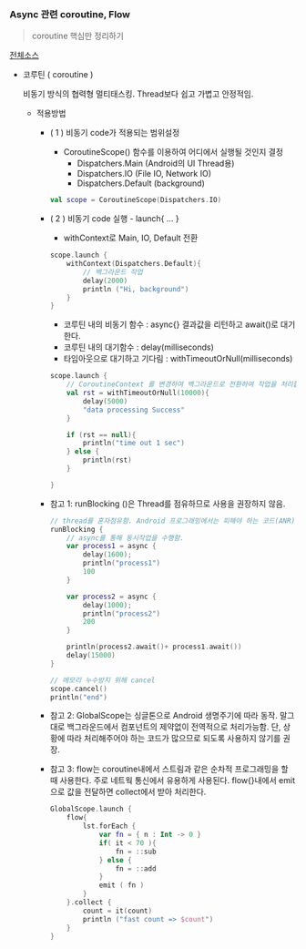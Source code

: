### Async 관련 coroutine, Flow
> coroutine 핵심만 정리하기 

[전체소스](coroutinetest.kt)

- 코루틴 ( coroutine )
  
  비동기 방식의 협력형 멀티태스킹. Thread보다 쉽고 가볍고 안정적임.  
    
  - 적용방법 
    -  ( 1 ) 비동기 code가 적용되는 범위설정 
        - CoroutineScope() 함수를 이용하여 어디에서 실행될 것인지 결정
            - Dispatchers.Main (Android의 UI Thread용)
            - Dispatchers.IO (File IO, Network IO)
            - Dispatchers.Default (background)
        ~~~kotlin
        val scope = CoroutineScope(Dispatchers.IO)
        ~~~
    -  ( 2 ) 비동기 code 실행 - launch{ ... }
        - withContext로 Main, IO, Default 전환 
        ~~~kotlin
        scope.launch {
            withContext(Dispatchers.Default){
                // 백그라운드 작업
                delay(2000)
                println ("Hi, background")
            }
        }
        ~~~
       - 코루틴 내의 비동기 함수 : async{} 결과값을 리턴하고 await()로 대기한다. 
       - 코루틴 내의 대기함수 : delay(milliseconds)   
       - 타임아웃으로 대기하고 기다림 : withTimeoutOrNull(milliseconds) 
        ~~~kotlin
        scope.launch {
            // CoroutineContext 를 변경하여 백그라운드로 전환하여 작업을 처리합니다
            val rst = withTimeoutOrNull(10000){
                delay(5000)
                "data processing Success"
            }
    
            if (rst == null){
                println("time out 1 sec")
            } else {
                println(rst)
            }

        }
        ~~~
    - 참고 1: runBlocking ()은 Thread를 점유하므로 사용을 권장하지 않음. 
    
        ~~~kotlin
        // thread를 혼자점유함. Android 프로그래밍에서는 피해야 하는 코드(ANR)
        runBlocking {
            // async를 통해 동시작업을 수행함.
            var process1 = async {
                delay(1600);
                println("process1")
                100
            }
        
            var process2 = async {
                delay(1000);
                println("process2")
                200
            }
    
            println(process2.await()+ process1.await())
            delay(15000)
        }
      
        // 메모리 누수방지 위해 cancel
        scope.cancel()
        println("end")
        ~~~   
    - 참고 2: GlobalScope는 싱글톤으로 Android 생명주기에 따라 동작. 말그대로 백그라운드에서 컴포넌트의 제약없이 전역적으로 처리가능함. 단, 상황에 따라 처리해주어야 하는 코드가 많으므로 되도록 사용하지 않기를 권장.     
    - 참고 3: flow는 coroutine내에서 스트림과 같은 순차적 프로그래밍을 할 때 사용한다. 주로 네트웍 통신에서 유용하게 사용된다. flow{}내에서 emit으로 값을 전달하면 collect에서 받아 처리한다. 
        ~~~kotlin
        GlobalScope.launch {
            flow{
                lst.forEach {
                    var fn = { n : Int -> 0 }
                    if( it < 70 ){
                        fn = ::sub
                    } else {
                        fn = ::add
                    }
                    emit ( fn )
                }
            }.collect {
                count = it(count)
                println ("fast count => $count")
            }
        }
       
        ~~~

    